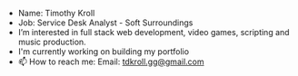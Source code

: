 - Name: Timothy Kroll
- Job: Service Desk Analyst - Soft Surroundings
- I’m interested in full stack web development, video games, scripting and music production.
- I'm currently working on building my portfolio
- 📫 How to reach me: 
        Email: tdkroll.gg@gmail.com


